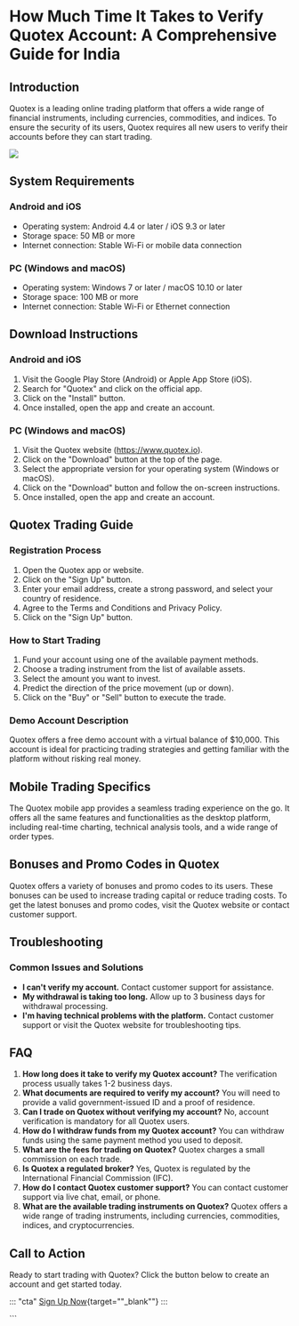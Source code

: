 # How Much Time It Takes to Verify Quotex Account: A Comprehensive Guide for India

## Introduction

Quotex is a leading online trading platform that offers a wide range of
financial instruments, including currencies, commodities, and indices.
To ensure the security of its users, Quotex requires all new users to
verify their accounts before they can start trading.

[![](https://static.quotex.io/files/4_en/300_250.jpg)](https://traff.sbs/brokerqxlid)

## System Requirements

### Android and iOS

-   Operating system: Android 4.4 or later / iOS 9.3 or later
-   Storage space: 50 MB or more
-   Internet connection: Stable Wi-Fi or mobile data connection

### PC (Windows and macOS)

-   Operating system: Windows 7 or later / macOS 10.10 or later
-   Storage space: 100 MB or more
-   Internet connection: Stable Wi-Fi or Ethernet connection

## Download Instructions

### Android and iOS

1.  Visit the Google Play Store (Android) or Apple App Store (iOS).
2.  Search for "Quotex" and click on the official app.
3.  Click on the "Install" button.
4.  Once installed, open the app and create an account.

### PC (Windows and macOS)

1.  Visit the Quotex website (https://www.quotex.io).
2.  Click on the "Download" button at the top of the page.
3.  Select the appropriate version for your operating system (Windows or
    macOS).
4.  Click on the "Download" button and follow the on-screen
    instructions.
5.  Once installed, open the app and create an account.

## Quotex Trading Guide

### Registration Process

1.  Open the Quotex app or website.
2.  Click on the "Sign Up" button.
3.  Enter your email address, create a strong password, and select your
    country of residence.
4.  Agree to the Terms and Conditions and Privacy Policy.
5.  Click on the "Sign Up" button.

### How to Start Trading

1.  Fund your account using one of the available payment methods.
2.  Choose a trading instrument from the list of available assets.
3.  Select the amount you want to invest.
4.  Predict the direction of the price movement (up or down).
5.  Click on the "Buy" or "Sell" button to execute the
    trade.

### Demo Account Description

Quotex offers a free demo account with a virtual balance of \$10,000.
This account is ideal for practicing trading strategies and getting
familiar with the platform without risking real money.

## Mobile Trading Specifics

The Quotex mobile app provides a seamless trading experience on the go.
It offers all the same features and functionalities as the desktop
platform, including real-time charting, technical analysis tools, and a
wide range of order types.

## Bonuses and Promo Codes in Quotex

Quotex offers a variety of bonuses and promo codes to its users. These
bonuses can be used to increase trading capital or reduce trading costs.
To get the latest bonuses and promo codes, visit the Quotex website or
contact customer support.

## Troubleshooting

### Common Issues and Solutions

-   **I can\'t verify my account.** Contact customer support for
    assistance.
-   **My withdrawal is taking too long.** Allow up to 3 business days
    for withdrawal processing.
-   **I\'m having technical problems with the platform.** Contact
    customer support or visit the Quotex website for troubleshooting
    tips.

## FAQ

1.  **How long does it take to verify my Quotex account?** The
    verification process usually takes 1-2 business days.
2.  **What documents are required to verify my account?** You will need
    to provide a valid government-issued ID and a proof of residence.
3.  **Can I trade on Quotex without verifying my account?** No, account
    verification is mandatory for all Quotex users.
4.  **How do I withdraw funds from my Quotex account?** You can withdraw
    funds using the same payment method you used to deposit.
5.  **What are the fees for trading on Quotex?** Quotex charges a small
    commission on each trade.
6.  **Is Quotex a regulated broker?** Yes, Quotex is regulated by the
    International Financial Commission (IFC).
7.  **How do I contact Quotex customer support?** You can contact
    customer support via live chat, email, or phone.
8.  **What are the available trading instruments on Quotex?** Quotex
    offers a wide range of trading instruments, including currencies,
    commodities, indices, and cryptocurrencies.

## Call to Action

Ready to start trading with Quotex? Click the button below to create an
account and get started today.

::: \"cta\"
[Sign Up
Now](\%22https://traff.sbs/brokerqxsignup\%22){target=""_blank""}
:::

\`\`\`

